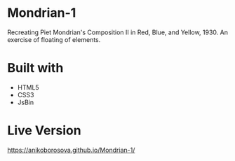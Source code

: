 # Mondrian-1
Recreating Piet Mondrian's Composition II in Red, Blue, and Yellow, 1930. An exercise of floating of elements.
# Built with
- HTML5
- CSS3
- JsBin
# Live Version
https://anikoborosova.github.io/Mondrian-1/
